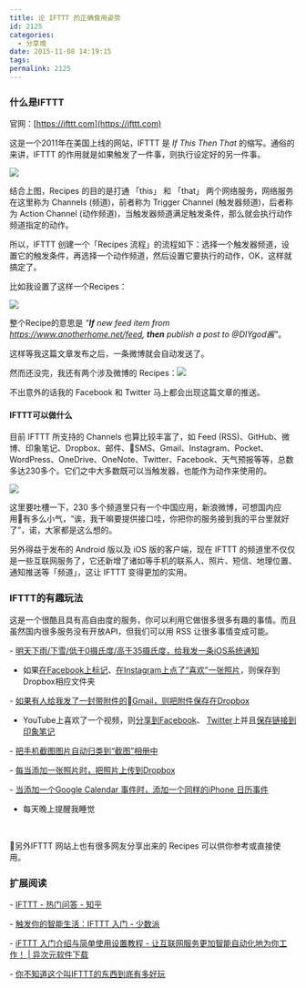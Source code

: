 ```yaml
---
title: 论 IFTTT 的正确食用姿势
id: 2125
categories:
  - 分享境
date: 2015-11-08 14:19:15
tags:
permalink: 2125
---
```


### 什么是IFTTT

官网：[https://ifttt.com](https://ifttt.com)

这是一个2011年在美国上线的网站，IFTTT 是 _If This Then That_ 的缩写。通俗的来讲，IFTTT 的作用就是如果触发了一件事，则执行设定好的另一件事。

![](https://diygod.me/images/ifttt.png)

结合上图，Recipes 的目的是打通 「this」 和 「that」 两个网络服务，网络服务在这里称为 Channels (频道)，前者称为 Trigger Channel (触发器频道)，后者称为 Action Channel (动作频道)，当触发器频道满足触发条件，那么就会执行动作频道指定的动作。

所以，IFTTT 创建一个「Recipes 流程」的流程如下：选择一个触发器频道，设置它的触发条件，再选择一个动作频道，然后设置它要执行的动作，OK，这样就搞定了。

比如我设置了这样一个Recipes：

![](https://diygod.me/images/ifttt1.png)

整个Recipe的意思是 _"**If** new feed item from https://www.anotherhome.net/feed, **then** publish a post to @DIYgod酱"_。

这样等我这篇文章发布之后，一条微博就会自动发送了。

然而还没完，我还有两个涉及微博的 Recipes：<!--more-->![](https://diygod.me/images/ifttt2.png)

不出意外的话我的 Facebook 和 Twitter 马上都会出现这篇文章的推送。

#### IFTTT可以做什么

目前 IFTTT 所支持的 Channels 也算比较丰富了，如 Feed (RSS)、GitHub、微博、印象笔记、Dropbox、邮件、SMS、Gmail、Instagram、Pocket、WordPress、OneDrive、OneNote、Twitter、Facebook、天气预报等等，总数多达230多个。它们之中大多数既可以当触发器，也能作为动作来使用的。

![](https://diygod.me/images/ifttt3.png)

这里要吐槽一下，230 多个频道里只有一个中国应用，新浪微博，可想国内应用有多么小气，“诶，我干嘛要提供接口哇，你把你的服务接到我的平台里就好了”，诺，大家都是这么想的。

另外得益于发布的 Android 版以及 iOS 版的客户端，现在 IFTTT 的频道里不仅仅是一些互联网服务了，它还新增了诸如等手机的联系人、照片、短信、地理位置、通知推送等「频道」，这让 IFTTT 变得更加的实用。

### IFTTT的有趣玩法

这是一个很酷且具有高自由度的服务，你可以利用它做很多很多有趣的事情。而且虽然国内很多服务没有开放API，但我们可以用 RSS 让很多事情变成可能。

- [明天下雨/下雪/低于0摄氏度/高于35摄氏度，给我发一条iOS系统通知](https://ifttt.com/connect/weather/if_notifications)

- 如果[在Facebook上标记](https://ifttt.com/connect/facebook/dropbox)、[在Instagram上点了“喜欢”一张照片](https://ifttt.com/connect/instagram/dropbox)，则保存到Dropbox相应文件夹

- [如果有人给我发了一封带附件的Gmail，则把附件保存在Dropbox](https://ifttt.com/recipes/98759-save-all-your-gmail-attachments-to-dropbox)

- YouTube上喜欢了一个视频，则[分享到Facebook](https://ifttt.com/connect/youtube/facebook)、 [Twitter](https://ifttt.com/connect/youtube/twitter)上并且[保存链接到印象笔记](https://ifttt.com/connect/youtube/evernote)

- [把手机截图图片自动归类到“截图”相册中](https://ifttt.com/recipes/140665-organize-screenshots-in-an-ios-photo-album)

- [每当添加一张照片时，把照片上传到Dropbox](https://ifttt.com/connect/ios_photos/dropbox)

- [当添加一个Google Calendar 事件时，添加一个同样的iPhone 日历事件](https://ifttt.com/connect/google_calendar/ios_reminders)

- 每天晚上提醒我睡觉

&nbsp;

另外IFTTT 网站上也有很多网友分享出来的 Recipes 可以供你参考或直接使用。

### 扩展阅读

- [IFTTT - 热门问答 - 知乎](http://www.zhihu.com/topic/19607376)

- [触发你的智能生活：IFTTT 入门 - 少数派](http://sspai.com/25270)

- [iFTTT 入门介绍与简单使用设置教程 - 让互联网服务更加智能自动化地为你工作！ | 异次元软件下载](http://www.iplaysoft.com/ifttt.html)

- [你不知道这个叫IFTTT的东西到底有多好玩](http://mp.weixin.qq.com/s?__biz=MzA3NDYwMjk5NQ==&amp;mid=204868306&amp;idx=1&amp;sn=f6f78d5858b6f50cc3c32886b2b74cb3&amp;scene=2&amp;from=timeline&amp;isappinstalled=0#rd)